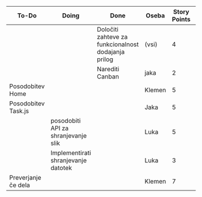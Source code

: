 |     **To-Do**      | **Doing**      |**Done**      |**Oseba**   | **Story Points** | **Opombe** |
|--------------------|----------------|--------------|-------------|------------------|--------------|
|                  |           | Določiti zahteve za funkcionalnost dodajanja prilog          |(vsi)       | 4                | sestanek .   |
|                    |             |Narediti Canban            | jaka        | 2                | sproti posodabljati |
|                                  Posodobitev Home     |       |          |Klemen        | 5                | ni |
|                                Posodobitev Task.js     |       |          |Jaka        | 5                |  |
|                       | posodobiti API za shranjevanje slik            |         |Luka        | 5                | ostalo še zmeraj dela.              |
|                           |Implementirati shranjevanje datotek         |          | Luka        | 3              | shranjevanje v database kot url  |
|                              Preverjanje če dela            |          |         |Klemen      | 7              | |

